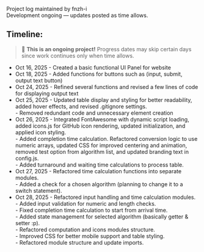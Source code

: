 Project log maintained by fnzh-i <br>
Development ongoing — updates posted as time allows.

## Timeline: 
> 🚧 **This is an ongoing project!** Progress dates may skip certain days since work continues only when time allows.

- Oct 16, 2025 - Created a basic functional UI Panel for website
- Oct 18, 2025 - Added functions for buttons such as (input, submit, output text button)
- Oct 24, 2025 - Refined several functions and revised a few lines of code for displaying output text
- Oct 25, 2025 - Updated table display and styling for better readability, added hover effects, and revised .gitignore settings.<br>
               - Removed redundant code and unnecessary element creation
- Oct 26, 2025 - Integrated FontAwesome with dynamic script loading, added icons.js for GitHub icon rendering, updated initialization,
               and applied icon styling.<br>
               - Added completion time calculation. Refactored conversion logic to use numeric arrays, updated CSS for improved centering and animation, removed test option from algorithm list, and updated branding text in config.js.<br>
               - Added turnaround and waiting time calculations to process table.
- Oct 27, 2025 - Refactored time calculation functions into separate modules.<br>
               - Added a check for a chosen algorithm (planning to change it to a switch statement).
- Oct 28, 2025 - Refactored input handling and time calculation modules.<br>
               - Added input validation for numeric and length checks.<br>
               - Fixed completion time calculation to start from arrival time.<br>
               - Added state management for selected algorithm (basically getter & setter :p).<br>
               - Refactored computation and icons modules structure.<br>
               - Improved CSS for better mobile support and table styling.<br>
               - Refactored module structure and update imports.